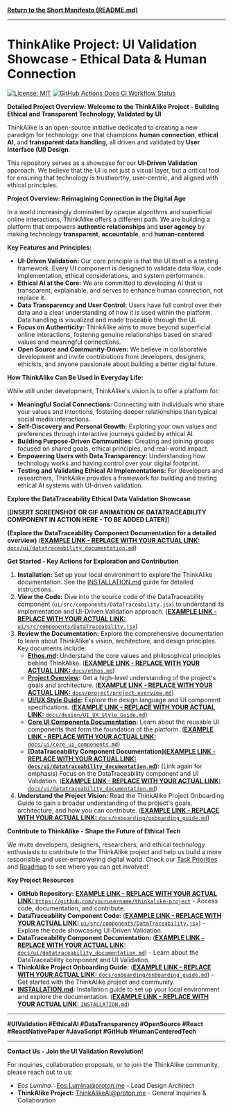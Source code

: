 

[**Return to the Short Manifesto (README.md)**](README.md)

---

# ThinkAlike Project: UI Validation Showcase - Ethical Data & Human Connection

[![License: MIT](https://img.shields.io/badge/License-MIT-yellow.svg)](https://opensource.org/licenses/MIT)
[![GitHub Actions Docs CI Workflow Status](https://github.com/Willeede/thinkalike_project/workflows/Docs%20CI%20Workflow/badge.svg)](https://github.com/Willeede/thinkalike-project/actions?query=workflow%3A%22Docs+CI+Workflow%22) <!-- Replace with your actual Docs CI Workflow badge URL once workflow is fully functional  - EXAMPLE: Replace with URL from your GitHub Actions Workflow page  -->

**Detailed Project Overview: Welcome to the ThinkAlike Project - Building Ethical and Transparent Technology, Validated by UI**

ThinkAlike is an open-source initiative dedicated to creating a new paradigm for technology: one that champions **human connection**, **ethical AI**, and **transparent data handling**, all driven and validated by **User Interface (UI) Design**.

This repository serves as a showcase for our **UI-Driven Validation** approach. We believe that the UI is not just a visual layer, but a critical tool for ensuring that technology is trustworthy, user-centric, and aligned with ethical principles.

**Project Overview: Reimagining Connection in the Digital Age**

In a world increasingly dominated by opaque algorithms and superficial online interactions, ThinkAlike offers a different path. We are building a platform that empowers **authentic relationships** and **user agency** by making technology **transparent**, **accountable**, and **human-centered**.

**Key Features and Principles:**

*   **UI-Driven Validation:**  Our core principle is that the UI itself is a testing framework. Every UI component is designed to validate data flow, code implementation, ethical considerations, and system performance.
*   **Ethical AI at the Core:** We are committed to developing AI that is transparent, explainable, and serves to enhance human connection, not replace it.
*   **Data Transparency and User Control:**  Users have full control over their data and a clear understanding of how it is used within the platform. Data handling is visualized and made traceable through the UI.
*   **Focus on Authenticity:** ThinkAlike aims to move beyond superficial online interactions, fostering genuine relationships based on shared values and meaningful connections.
*   **Open Source and Community-Driven:** We believe in collaborative development and invite contributions from developers, designers, ethicists, and anyone passionate about building a better digital future.

**How ThinkAlike Can Be Used in Everyday Life:**

While still under development, ThinkAlike's vision is to offer a platform for:

*   **Meaningful Social Connections:**  Connecting with individuals who share your values and intentions, fostering deeper relationships than typical social media interactions.
*   **Self-Discovery and Personal Growth:**  Exploring your own values and preferences through interactive journeys guided by ethical AI.
*   **Building Purpose-Driven Communities:**  Creating and joining groups focused on shared goals, ethical principles, and real-world impact.
*   **Empowering Users with Data Transparency:** Understanding how technology works and having control over your digital footprint.
*   **Testing and Validating Ethical AI Implementations:**  For developers and researchers, ThinkAlike provides a framework for building and testing ethical AI systems with UI-driven validation.

**Explore the DataTraceability Ethical Data Validation Showcase**

[**[INSERT SCREENSHOT OR GIF ANIMATION OF DATATRACEABILITY COMPONENT IN ACTION HERE - TO BE ADDED LATER]**]

**(Explore the DataTraceability Component Documentation for a detailed overview)** ([**EXAMPLE LINK - REPLACE WITH YOUR ACTUAL LINK:** `docs/ui/datatraceability_documentation.md`](docs/ui/datatraceability_documentation.md))  <!-- EXAMPLE: Replace with link to a file like `docs/ui/datatraceability_documentation.md` -->

**Get Started - Key Actions for Exploration and Contribution**

1.  **Installation:**  Set up your local environment to explore the ThinkAlike documentation.  See the [INSTALLATION.md](INSTALLATION.md) guide for detailed instructions.
2.  **View the Code:**  Dive into the source code of the DataTraceability component (`ui/src/components/DataTraceability.jsx`) to understand its implementation and UI-Driven Validation approach. ([**EXAMPLE LINK - REPLACE WITH YOUR ACTUAL LINK:** `ui/src/components/DataTraceability.jsx`](ui/src/components/DataTraceability.jsx)) <!-- EXAMPLE: Replace with link to a file like `ui/src/components/DataTraceability.jsx` -->
3.  **Review the Documentation:** Explore the comprehensive documentation to learn about ThinkAlike's vision, architecture, and design principles. Key documents include:
    *   **[Ethos.md](Ethos.md):**  Understand the core values and philosophical principles behind ThinkAlike. ([**EXAMPLE LINK - REPLACE WITH YOUR ACTUAL LINK:** `docs/ethos.md`](docs/ethos.md)) <!-- EXAMPLE: Replace with link to a file like `docs/ethos.md` -->
    *   **[Project Overview](docs/project/project_overview.md):**  Get a high-level understanding of the project's goals and architecture. ([**EXAMPLE LINK - REPLACE WITH YOUR ACTUAL LINK:** `docs/project/project_overview.md`](docs/project/project_overview.md)) <!-- EXAMPLE: Replace with link to a file like `docs/project/project_overview.md` -->
    *   **[UI/UX Style Guide](docs/design/media/UI_UX_Style_Guide.md):**  Explore the design language and UI component specifications. ([**EXAMPLE LINK - REPLACE WITH YOUR ACTUAL LINK:** `docs/design/UI_UX_Style_Guide.md`](docs/design/UI_UX_Style_Guide.md)) <!-- EXAMPLE: Replace with link to a file like `docs/design/UI_UX_Style_Guide.md` -->
    *   **[Core UI Components Documentation](docs/ui/core_ui_components.md):** Learn about the reusable UI components that form the foundation of the platform. ([**EXAMPLE LINK - REPLACE WITH YOUR ACTUAL LINK:** `docs/ui/core_ui_components.md`](docs/ui/core_ui_components.md)) <!-- EXAMPLE: Replace with link to a file like `docs/ui/core_ui_components.md` -->
    *   **[DataTraceability Component Documentation]([**EXAMPLE LINK - REPLACE WITH YOUR ACTUAL LINK:** `docs/ui/datatraceability_documentation.md`](docs/ui/datatraceability_documentation.md)):** (Link again for emphasis)  Focus on the DataTraceability component and UI Validation. ([**EXAMPLE LINK - REPLACE WITH YOUR ACTUAL LINK:** `docs/ui/datatraceability_documentation.md`](docs/ui/datatraceability_documentation.md)) <!-- EXAMPLE: Replace with link to a file like `docs/ui/datatraceability_documentation.md` -->
4.  **Understand the Project Vision:** Read the ThinkAlike Project Onboarding Guide to gain a broader understanding of the project's goals, architecture, and how you can contribute. ([**EXAMPLE LINK - REPLACE WITH YOUR ACTUAL LINK:** `docs/onboarding/onboarding_guide.md`](docs/onboarding/onboarding_guide.md)) <!-- EXAMPLE: Replace with link to a file like `docs/onboarding/onboarding_guide.md` -->

**Contribute to ThinkAlike - Shape the Future of Ethical Tech**

We invite developers, designers, researchers, and ethical technology enthusiasts to contribute to the ThinkAlike project and help us build a more responsible and user-empowering digital world.  Check our [Task Priorities](docs/project/management/task_priorities.md) and [Roadmap](docs/development/management/roadmap.md) to see where you can get involved!

**Key Project Resources**

*   **GitHub Repository:** [**EXAMPLE LINK - REPLACE WITH YOUR ACTUAL LINK:** `https://github.com/yourusername/thinkalike-project`](https://github.com/yourusername/thinkalike-project) - Access code, documentation, and contribute. <!-- EXAMPLE: Replace with your GitHub repository URL, like `https://github.com/Willeede/thinkalike-project` -->
*   **DataTraceability Component Code:** ([**EXAMPLE LINK - REPLACE WITH YOUR ACTUAL LINK:** `ui/src/components/DataTraceability.jsx`](ui/src/components/DataTraceability.jsx)) - Explore the code showcasing UI-Driven Validation. <!-- EXAMPLE: Replace with link to a file like `ui/src/components/DataTraceability.jsx` -->
*   **DataTraceability Component Documentation:** ([**EXAMPLE LINK - REPLACE WITH YOUR ACTUAL LINK:** `docs/ui/datatraceability_documentation.md`](docs/ui/datatraceability_documentation.md)) - Learn about the DataTraceability component and UI Validation. <!-- EXAMPLE: Replace with link to a file like `docs/ui/datatraceability_documentation.md` -->
*   **ThinkAlike Project Onboarding Guide:** ([**EXAMPLE LINK - REPLACE WITH YOUR ACTUAL LINK:** `docs/onboarding/onboarding_guide.md`](docs/onboarding/onboarding_guide.md)) - Get started with the ThinkAlike project and community. <!-- EXAMPLE: Replace with link to a file like `docs/onboarding/onboarding_guide.md` -->
*   **[INSTALLATION.md](INSTALLATION.md):**  Installation guide to set up your local environment and explore the documentation. ([**EXAMPLE LINK - REPLACE WITH YOUR ACTUAL LINK:** `INSTALLATION.md`](INSTALLATION.md)) <!-- EXAMPLE: Replace with link to a file like `INSTALLATION.md` in your repository root -->

---

**#UIValidation #EthicalAI #DataTransparency #OpenSource #React #ReactNativePaper #JavaScript #GitHub #HumanCenteredTech**

---

**Contact Us - Join the UI Validation Revolution!**

For inquiries, collaboration proposals, or to join the ThinkAlike community, please reach out to us:

*   _Eos Lumina∴_ [Eos.Lumina@proton.me](mailto:Eos.Lumina@proton.me) - Lead Design Architect
*   **ThinkAlike Project:** [ThinkAlikeAI@proton.me](mailto:ThinkAlikeAI@proton.me) - General Inquiries & Collaboration

